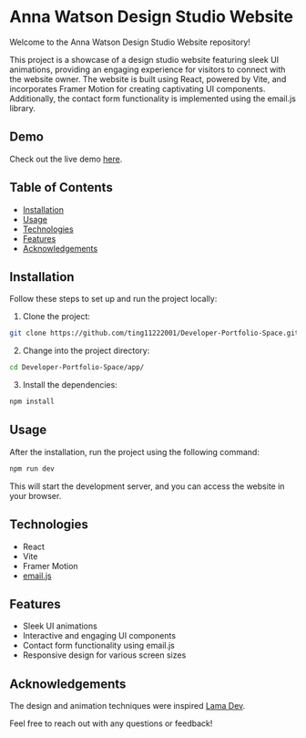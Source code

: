 # Anna Watson Design Studio Website

Welcome to the Anna Watson Design Studio Website repository!

This project is a showcase of a design studio website featuring sleek UI animations, providing an engaging experience for visitors to connect with the website owner. The website is built using React, powered by Vite, and incorporates Framer Motion for creating captivating UI components. Additionally, the contact form functionality is implemented using the email.js library.

## Demo

Check out the live demo [here](https://developer-portfolio-space.vercel.app/).

## Table of Contents

- [Installation](#installation)
- [Usage](#usage)
- [Technologies](#technologies)
- [Features](#features)
- [Acknowledgements](#acknowledgements)

## Installation

Follow these steps to set up and run the project locally:

1. Clone the project:

```bash
git clone https://github.com/ting11222001/Developer-Portfolio-Space.git
```

2. Change into the project directory:

```bash
cd Developer-Portfolio-Space/app/
```

3. Install the dependencies:

```bash
npm install
```

## Usage

After the installation, run the project using the following command:

```bash
npm run dev
```

This will start the development server, and you can access the website in your browser.

## Technologies

- React
- Vite
- Framer Motion
- [email.js](https://www.emailjs.com/)

## Features

- Sleek UI animations
- Interactive and engaging UI components
- Contact form functionality using email.js
- Responsive design for various screen sizes

## Acknowledgements

The design and animation techniques were inspired [Lama Dev](https://github.com/safak/animated-portfolio).

Feel free to reach out with any questions or feedback!
